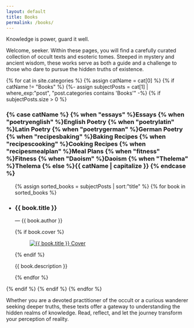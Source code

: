 ```yaml
---
layout: default
title: Books
permalink: /books/
---
```

Knowledge is power, guard it well.

Welcome, seeker. Within these pages, you will find a carefully curated collection of occult texts and esoteric tomes. Steeped in mystery and ancient wisdom, these works serve as both a guide and a challenge to those who dare to pursue the hidden truths of existence.

<section class="category-posts">
  {% for cat in site.categories %}
    {% assign catName = cat[0] %}
    {% if catName != "Books" %}
      {%- assign subjectPosts = cat[1] | where_exp:"post", "post.categories contains 'Books'" -%}
      {% if subjectPosts.size > 0 %}
        <section class="category-section">
          <h3 class="category-heading">
            {% case catName %}
              {% when "essays" %}Essays
              {% when "poetryenglish" %}English Poetry
              {% when "poetrylatin" %}Latin Poetry
              {% when "poetrygerman" %}German Poetry
              {% when "recipesbaking" %}Baking Recipes
              {% when "recipescooking" %}Cooking Recipes
              {% when "recipesmealplan" %}Meal Plans
              {% when "fitness" %}Fitness
              {% when "Daoism" %}Daoism
              {% when "Thelema" %}Thelema
              {% else %}{{ catName | capitalize }}
            {% endcase %}
          </h3>
          <ul class="books-list">
            {% assign sorted_books = subjectPosts | sort:"title" %}
            {% for book in sorted_books %}
              <li class="book-item" id="{{ book.title | slugify }}">
                <article class="book">
                  <div class="book-title-wrapper">
                    <h3 class="book-title">{{ book.title }}</h3>
                  </div>
                  <p class="book-author">&mdash; {{ book.author }}</p>
                  {% if book.cover %}
                    <figure class="book-cover">
                      <a href="{{ book.file | relative_url }}" download>
                        <img src="{{ book.cover | relative_url }}" alt="{{ book.title }} Cover">
                      </a>
                    </figure>
                  {% endif %}
                  <p class="book-description">{{ book.description }}</p>
                </article>
              </li>
            {% endfor %}
          </ul>
        </section>
      {% endif %}
    {% endif %}
  {% endfor %}
</section>

Whether you are a devoted practitioner of the occult or a curious wanderer seeking deeper truths, these texts offer a gateway to understanding the hidden realms of knowledge. Read, reflect, and let the journey transform your perception of reality.

